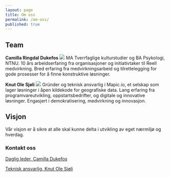 ```yaml
---
layout: page
title: Om oss
permalink: /om-oss/
published: true
---
```

<style type="text/css">
.image-left {
  display: block;
  margin-left: auto;
  margin-right: auto;
  float: right;
}
</style>

## Team

**Camilla Ringdal Dukefos** 
![]({{site.baseurl}}/images/profile.camilla.png)
MA Tverrfaglige kulturstudier og BA Psykologi, NTNU. 10 års arbeidserfaring fra organisasjoner og initiativtaker til Reell medvirkning. Bred erfaring fra medvirkningsarbeid og tilrettelegging for gode prosesser for å finne konstruktive løsninger. 




**Knut Ole Sjøli** 
![]({{site.baseurl}}/images/profile.knutole.png)
Gründer og teknisk ansvarlig i Mapic.io, et selskap som lager løsninger i åpen kildekode for geografiske data. Lang erfaring fra programvareutvikling, oppstartsbedrifter, og digitale og innovative løsninger. Engasjert i demokratisering, medvirkning og innovasjon.

## Visjon

Vår visjon er å sikre at alle skal kunne delta i utvikling av eget nærmiljø og hverdag.


### Kontakt oss

[Daglig leder, Camilla Dukefos](mailto:camilla@mitt-distrikt.no)  

[Teknisk ansvarlig, Knut Ole Sjøli](mailto:knutole@mitt-distrikt.no)
